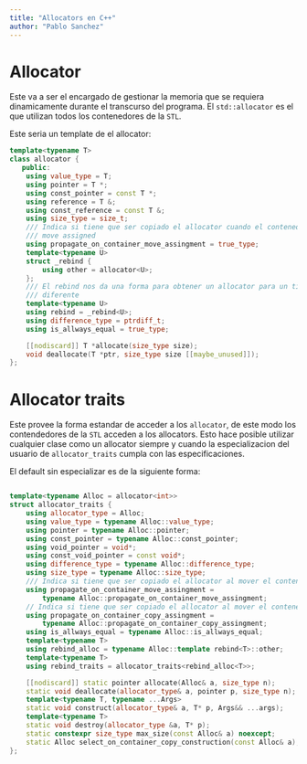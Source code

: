```yaml
---
title: "Allocators en C++"
author: "Pablo Sanchez"
---
```


Allocator
=========

Este va a ser el encargado de gestionar la memoria que se requiera
dinamicamente durante el transcurso del programa. El `std::allocator` es el que
utilizan todos los contenedores de la `STL`.

Este seria un template de el allocator:

~~~c++
template<typename T>
class allocator {
   public:
    using value_type = T;
    using pointer = T *;
    using const_pointer = const T *;
    using reference = T &;
    using const_reference = const T &;
    using size_type = size_t;
    /// Indica si tiene que ser copiado el allocator cuando el contenedor es
    /// move assigned
    using propagate_on_container_move_assingment = true_type;
    template<typename U>
    struct _rebind {
        using other = allocator<U>;
    };
    /// El rebind nos da una forma para obtener un allocator para un tipo
    /// diferente
    template<typename U>
    using rebind = _rebind<U>;
    using difference_type = ptrdiff_t;
    using is_allways_equal = true_type;

    [[nodiscard]] T *allocate(size_type size);
    void deallocate(T *ptr, size_type size [[maybe_unused]]);
};
~~~

Allocator traits
================

Este provee la forma estandar de acceder a los `allocator`, de este modo los
contendedores de la `STL` acceden a los allocators. Esto hace posible utilizar
cualquier clase como un allocator siempre y cuando la especializacion del
usuario de `allocator_traits` cumpla con las especificaciones.

El default sin especializar es de la siguiente forma:

~~~c++

template<typename Alloc = allocator<int>>
struct allocator_traits {
    using allocator_type = Alloc;
    using value_type = typename Alloc::value_type;
    using pointer = typename Alloc::pointer;
    using const_pointer = typename Alloc::const_pointer;
    using void_pointer = void*;
    using const_void_pointer = const void*;
    using difference_type = typename Alloc::difference_type;
    using size_type = typename Alloc::size_type;
    /// Indica si tiene que ser copiado el allocator al mover el contenedor.
    using propagate_on_container_move_assingment =
        typename Alloc::propagate_on_container_move_assingment;
    // Indica si tiene que ser copiado el allocator al mover el contenedor.
    using propagate_on_container_copy_assingment =
        typename Alloc::propagate_on_container_copy_assingment;
    using is_allways_equal = typename Alloc::is_allways_equal;
    template<typename T>
    using rebind_alloc = typename Alloc::template rebind<T>::other;
    template<typename T>
    using rebind_traits = allocator_traits<rebind_alloc<T>>;

    [[nodiscard]] static pointer allocate(Alloc& a, size_type n);
    static void deallocate(allocator_type& a, pointer p, size_type n);
    template<typename T, typename ...Args>
    static void construct(allocator_type& a, T* p, Args&& ...args);
    template<typename T>
    static void destroy(allocator_type &a, T* p);
    static constexpr size_type max_size(const Alloc& a) noexcept;
    static Alloc select_on_container_copy_construction(const Alloc& a);
};
~~~
